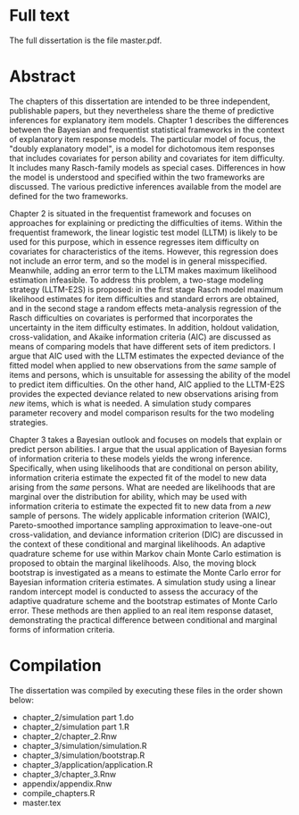 # Full text

The full dissertation is the file master.pdf.

# Abstract

The chapters of this dissertation are intended to be three independent, publishable papers, but they nevertheless share the theme of predictive inferences for explanatory item models.
Chapter 1 describes the differences between the Bayesian and frequentist statistical frameworks in the context of explanatory item response models. The particular model of focus, the "doubly explanatory model", is a model for dichotomous item responses that includes covariates for person ability and covariates for item difficulty. It includes many Rasch-family models as special cases. Differences in how the model is understood and specified within the two frameworks are discussed. The various predictive inferences available from the model are defined for the two frameworks. 

Chapter 2 is situated in the frequentist framework and focuses on approaches for explaining or predicting the difficulties of items. Within the frequentist framework, the linear logistic test model (LLTM) is likely to be used for this purpose, which in essence regresses item difficulty on covariates for characteristics of the items. However, this regression does not include an error term, and so the model is in general misspecified. Meanwhile, adding an error term to the LLTM makes maximum likelihood estimation infeasible. To address this problem, a two-stage modeling strategy (LLTM-E2S) is proposed: in the first stage Rasch model maximum likelihood estimates for item difficulties and standard errors are obtained, and in the second stage a random effects meta-analysis regression of the Rasch difficulties on covariates is performed that incorporates the uncertainty in the item difficulty estimates.
In addition, holdout validation, cross-validation, and Akaike information criteria (AIC) are discussed as means of comparing models that have different sets of item predictors.
I argue that AIC used with the LLTM estimates the expected deviance of the fitted model when applied to new observations from the *same* sample of items and persons, which is unsuitable for assessing the ability of the model to predict item difficulties.
On the other hand, AIC applied to the LLTM-E2S provides the expected deviance related to new observations arising from *new* items, which is what is needed.
A simulation study compares parameter recovery and model comparison results for the two modeling strategies.

Chapter 3 takes a Bayesian outlook and focuses on models that explain or predict person abilities. I argue that the usual application of Bayesian forms of information criteria to these models yields the wrong inference.
Specifically, when using likelihoods that are conditional on person ability, information criteria estimate the expected fit of the model to new data arising from the *same* persons.
What are needed are likelihoods that are marginal over the distribution for ability, which may be used with information criteria to estimate the expected fit to new data from a *new* sample of persons. 
The widely applicable information criterion (WAIC), Pareto-smoothed importance sampling approximation to leave-one-out cross-validation, and deviance information criterion (DIC) are discussed in the context of these conditional and marginal likelihoods. 
An adaptive quadrature scheme for use within Markov chain Monte Carlo estimation is proposed to obtain the marginal likelihoods.
Also, the moving block bootstrap is investigated as a means to estimate the Monte Carlo error for Bayesian information criteria estimates. 
A simulation study using a linear random intercept model is conducted to assess the accuracy of the adaptive quadrature scheme and the bootstrap estimates of Monte Carlo error.
These methods are then applied to an real item response dataset, demonstrating the practical difference between conditional and marginal forms of information criteria.

# Compilation

The dissertation was compiled by executing these files in the order shown below:

* chapter_2/simulation part 1.do
* chapter_2/simulation part 1.R
* chapter_2/chapter_2.Rnw
* chapter_3/simulation/simulation.R
* chapter_3/simulation/bootstrap.R
* chapter_3/application/application.R
* chapter_3/chapter_3.Rnw
* appendix/appendix.Rnw
* compile_chapters.R
* master.tex

